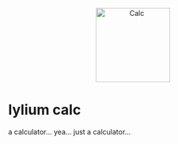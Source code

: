 <p align="center">
  <img src="https://justcallmechezz.github.io/lylium-calc/icons/calc.png" alt="Calc" width="150"/>
</p>

# lylium calc
a calculator... yea... just a calculator...
